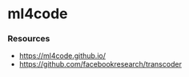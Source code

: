 # ml4code

### Resources

- https://ml4code.github.io/
- https://github.com/facebookresearch/transcoder
